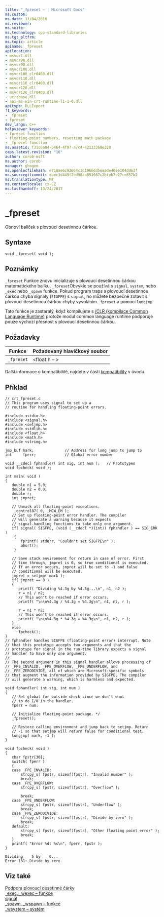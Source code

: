 ```yaml
---
title: "_fpreset – | Microsoft Docs"
ms.custom: 
ms.date: 11/04/2016
ms.reviewer: 
ms.suite: 
ms.technology: cpp-standard-libraries
ms.tgt_pltfrm: 
ms.topic: article
apiname: _fpreset
apilocation:
- msvcrt.dll
- msvcr80.dll
- msvcr90.dll
- msvcr100.dll
- msvcr100_clr0400.dll
- msvcr110.dll
- msvcr110_clr0400.dll
- msvcr120.dll
- msvcr120_clr0400.dll
- ucrtbase.dll
- api-ms-win-crt-runtime-l1-1-0.dll
apitype: DLLExport
f1_keywords:
- _fpreset
- fpreset
dev_langs: C++
helpviewer_keywords:
- fpreset function
- floating-point numbers, resetting math package
- _fpreset function
ms.assetid: f31c6a04-b464-4f07-a7c4-42133360e328
caps.latest.revision: "16"
author: corob-msft
ms.author: corob
manager: ghogen
ms.openlocfilehash: e718ae6c92664c3d1966dd5eaade409e104dd63f
ms.sourcegitcommit: ebec1d449f2bd98aa851667c2bfeb7e27ce657b2
ms.translationtype: MT
ms.contentlocale: cs-CZ
ms.lasthandoff: 10/24/2017
---
```

# <a name="fpreset"></a>_fpreset
Obnoví balíček s plovoucí desetinnou čárkou.  
  
## <a name="syntax"></a>Syntaxe  
  
```  
void _fpreset( void );  
```  
  
## <a name="remarks"></a>Poznámky  
 `_fpreset` Funkce znovu inicializuje s plovoucí desetinnou čárkou matematického balíku. `_fpreset`Obvykle se používá s `signal`, `system`, nebo `_exec` nebo `_spawn` funkce. Pokud program traps s plovoucí desetinnou čárkou chyba signály (`SIGFPE`) s `signal`, ho můžete bezpečně zotavit s plovoucí desetinnou čárkou chyby vyvoláním `_fpreset` a pomocí `longjmp`.  
  
 Tato funkce je zastaralý, když kompilujete s [/CLR (kompilace Common Language Runtime)](../../build/reference/clr-common-language-runtime-compilation.md) protože modul common language runtime podporuje pouze výchozí přesnost s plovoucí desetinnou čárkou.  
  
## <a name="requirements"></a>Požadavky  
  
|Funkce|Požadovaný hlavičkový soubor|  
|--------------|---------------------|  
|`_fpreset`|\<float.h – >|  
  
 Další informace o kompatibilitě, najdete v části [kompatibility](../../c-runtime-library/compatibility.md) v úvodu.  
  
## <a name="example"></a>Příklad  
  
```  
// crt_fpreset.c  
// This program uses signal to set up a  
// routine for handling floating-point errors.  
  
#include <stdio.h>  
#include <signal.h>  
#include <setjmp.h>  
#include <stdlib.h>  
#include <float.h>  
#include <math.h>  
#include <string.h>  
  
jmp_buf mark;              // Address for long jump to jump to  
int     fperr;             // Global error number  
  
void __cdecl fphandler( int sig, int num );   // Prototypes  
void fpcheck( void );  
  
int main( void )  
{  
   double n1 = 5.0;  
   double n2 = 0.0;  
   double r;  
   int jmpret;  
  
   // Unmask all floating-point exceptions.   
    _control87( 0, _MCW_EM );  
   // Set up floating-point error handler. The compiler  
   // will generate a warning because it expects  
   // signal-handling functions to take only one argument.  
   if( signal( SIGFPE, (void (__cdecl *)(int)) fphandler ) == SIG_ERR )  
    {  
       fprintf( stderr, "Couldn't set SIGFPE\n" );  
       abort();  
    }  
  
   // Save stack environment for return in case of error. First   
   // time through, jmpret is 0, so true conditional is executed.   
   // If an error occurs, jmpret will be set to -1 and false   
   // conditional will be executed.  
   jmpret = setjmp( mark );  
   if( jmpret == 0 )  
   {  
      printf( "Dividing %4.3g by %4.3g...\n", n1, n2 );  
      r = n1 / n2;  
      // This won't be reached if error occurs.  
      printf( "\n\n%4.3g / %4.3g = %4.3g\n", n1, n2, r );  
  
      r = n1 * n2;  
      // This won't be reached if error occurs.  
      printf( "\n\n%4.3g * %4.3g = %4.3g\n", n1, n2, r );  
   }  
   else  
      fpcheck();  
}  
// fphandler handles SIGFPE (floating-point error) interrupt. Note  
// that this prototype accepts two arguments and that the   
// prototype for signal in the run-time library expects a signal   
// handler to have only one argument.  
//  
// The second argument in this signal handler allows processing of  
// _FPE_INVALID, _FPE_OVERFLOW, _FPE_UNDERFLOW, and   
// _FPE_ZERODIVIDE, all of which are Microsoft-specific symbols   
// that augment the information provided by SIGFPE. The compiler   
// will generate a warning, which is harmless and expected.  
  
void fphandler( int sig, int num )  
{  
   // Set global for outside check since we don't want  
   // to do I/O in the handler.  
   fperr = num;  
  
   // Initialize floating-point package. */  
   _fpreset();  
  
   // Restore calling environment and jump back to setjmp. Return   
   // -1 so that setjmp will return false for conditional test.  
   longjmp( mark, -1 );  
}  
  
void fpcheck( void )  
{  
   char fpstr[30];  
   switch( fperr )  
   {  
   case _FPE_INVALID:  
       strcpy_s( fpstr, sizeof(fpstr), "Invalid number" );  
       break;  
   case _FPE_OVERFLOW:  
       strcpy_s( fpstr, sizeof(fpstr), "Overflow" );  
  
       break;  
   case _FPE_UNDERFLOW:  
       strcpy_s( fpstr, sizeof(fpstr), "Underflow" );  
       break;  
   case _FPE_ZERODIVIDE:  
       strcpy_s( fpstr, sizeof(fpstr), "Divide by zero" );  
       break;  
   default:  
       strcpy_s( fpstr, sizeof(fpstr), "Other floating point error" );  
       break;  
   }  
   printf( "Error %d: %s\n", fperr, fpstr );  
}  
```  
  
```Output  
Dividing    5 by    0...  
Error 131: Divide by zero  
```  
  
## <a name="see-also"></a>Viz také  
 [Podpora plovoucí desetinné čárky](../../c-runtime-library/floating-point-support.md)   
 [_exec, _wexec – funkce](../../c-runtime-library/exec-wexec-functions.md)   
 [signál](../../c-runtime-library/reference/signal.md)   
 [_spawn, _wspawn – funkce](../../c-runtime-library/spawn-wspawn-functions.md)   
 [_wsystem – systém](../../c-runtime-library/reference/system-wsystem.md)